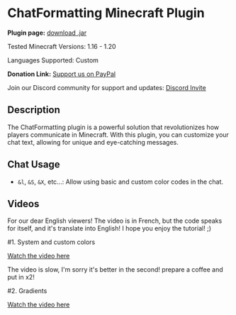 # ChatFormatting Minecraft Plugin

**Plugin page:** [download .jar](https://www.spigotmc.org/resources/chatformatting-1-16-x-1-20-x.110900/)

Tested Minecraft Versions: 1.16 - 1.20

Languages Supported: Custom

**Donation Link:** [Support us on PayPal](https://www.paypal.com/donate/?hosted_button_id=J4Y27JYWLYLBG)

Join our Discord community for support and updates: [Discord Invite](https://discord.com/invite/Xf3PjwXzKg)

## Description

The ChatFormatting plugin is a powerful solution that revolutionizes how players communicate in Minecraft. With this plugin, you can customize your chat text, allowing for unique and eye-catching messages.

## Chat Usage

- `&l`, `&S`, `&X`, etc...: Allow using basic and custom color codes in the chat.

## Videos

For our dear English viewers! The video is in French, but the code speaks for itself, and it's translate into English! I hope you enjoy the tutorial! ;)

#1. System and custom colors

[Watch the video here](https://youtu.be/UMJwc5YW_5g)

The video is slow, I'm sorry it's better in the second! prepare a coffee and put in x2!

#2. Gradients

[Watch the video here](https://youtu.be/qcMKG8gnEP0)
